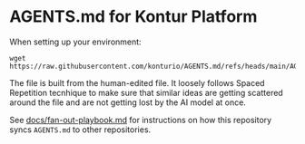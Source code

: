 # AGENTS.md for Kontur Platform

When setting up your environment:

```
wget https://raw.githubusercontent.com/konturio/AGENTS.md/refs/heads/main/AGENTS.md
```

The file is built from the human-edited file. It loosely follows Spaced Repetition tecnhique to make sure that similar ideas are getting scattered around the file and are not getting lost by the AI model at once.

See [docs/fan-out-playbook.md](docs/fan-out-playbook.md) for instructions on how this repository syncs `AGENTS.md` to other repositories.
